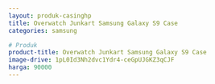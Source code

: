 ```yaml
---
layout: produk-casinghp
title: Overwatch Junkart Samsung Galaxy S9 Case
categories: samsung

# Produk
product-title: Overwatch Junkart Samsung Galaxy S9 Case
image-drive: 1pL0Id3Nh2dvc1Ydr4-ceGpUJGKZ3qCJF
harga: 90000
---
```

